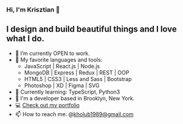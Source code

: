 ### Hi, I'm Krisztian 👋

## I design and build beautiful things and I love what I do.

- 🔭 I’m currently OPEN to work.
- 🚀 My favorite languages and tools:
  - JavaScript | React.js | Node.js
  - MongoDB | Express | Redux | REST | OOP
  - HTML5 | CSS3 | Less and Sass | Bootstrap 
  - Photoshop | XD | Figma | SVG
- 🌱 Currently learning: TypeScript, Python3
- 🏡 I'm a developer based in Brooklyn, New York.
- 💻 [Check out my portfolio](https://www.krisztianholub.com)
- 📫 How to reach me: @[kholub1989@gmail.com](kholub1989@gmail.com)
